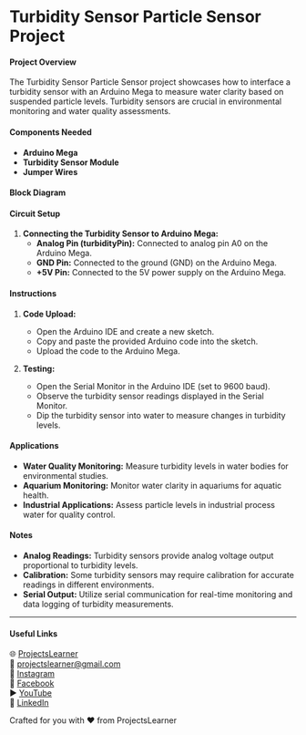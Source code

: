 # Turbidity Sensor Particle Sensor Project

#### Project Overview
The Turbidity Sensor Particle Sensor project showcases how to interface a turbidity sensor with an Arduino Mega to measure water clarity based on suspended particle levels. Turbidity sensors are crucial in environmental monitoring and water quality assessments.

#### Components Needed
- **Arduino Mega**
- **Turbidity Sensor Module**
- **Jumper Wires**

#### Block Diagram

#### Circuit Setup
1. **Connecting the Turbidity Sensor to Arduino Mega:**
   - **Analog Pin (turbidityPin):** Connected to analog pin A0 on the Arduino Mega.
   - **GND Pin:** Connected to the ground (GND) on the Arduino Mega.
   - **+5V Pin:** Connected to the 5V power supply on the Arduino Mega.

#### Instructions
1. **Code Upload:**
   - Open the Arduino IDE and create a new sketch.
   - Copy and paste the provided Arduino code into the sketch.
   - Upload the code to the Arduino Mega.

2. **Testing:**
   - Open the Serial Monitor in the Arduino IDE (set to 9600 baud).
   - Observe the turbidity sensor readings displayed in the Serial Monitor.
   - Dip the turbidity sensor into water to measure changes in turbidity levels.

#### Applications
- **Water Quality Monitoring:** Measure turbidity levels in water bodies for environmental studies.
- **Aquarium Monitoring:** Monitor water clarity in aquariums for aquatic health.
- **Industrial Applications:** Assess particle levels in industrial process water for quality control.

#### Notes
- **Analog Readings:** Turbidity sensors provide analog voltage output proportional to turbidity levels.
- **Calibration:** Some turbidity sensors may require calibration for accurate readings in different environments.
- **Serial Output:** Utilize serial communication for real-time monitoring and data logging of turbidity measurements.

---

#### Useful Links
🌐 [ProjectsLearner](https://projectslearner.com/learn/arduino-mega-turbidity-sensor-particle-sensor)  
📧 [projectslearner@gmail.com](mailto:projectslearner@gmail.com)  
📸 [Instagram](https://www.instagram.com/projectslearner/)  
📘 [Facebook](https://www.facebook.com/projectslearner)  
▶️ [YouTube](https://www.youtube.com/@ProjectsLearner)  
📘 [LinkedIn](https://www.linkedin.com/in/projectslearner)

Crafted for you with ❤️ from ProjectsLearner